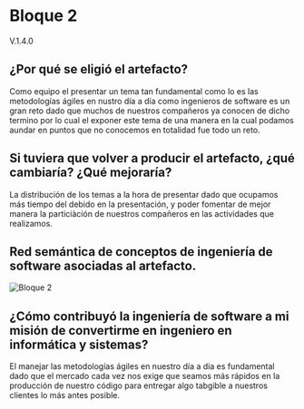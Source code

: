 
# Bloque 2

V.1.4.0

## ¿Por qué se eligió el artefacto?

Como equipo el presentar un tema tan fundamental como lo es las metodologías ágiles en nustro día a día como ingenieros de software es un gran reto dado que muchos de nuestros compañeros ya conocen de dicho termino por lo cual el exponer este tema de una manera en la cual podamos aundar en puntos que no conocemos en totalidad fue todo un reto.

## Si tuviera que volver a producir el artefacto, ¿qué cambiaría? ¿Qué mejoraría?

La distribución de los temas a la hora de presentar dado que ocupamos más tiempo del debido en la presentación, y poder fomentar de mejor manera la particiàción de nuestros compañeros en las actividades que realizamos.

## Red semántica de conceptos de ingeniería de software asociadas al artefacto.

![Bloque 2](https://user-images.githubusercontent.com/36336260/141714254-b38200d7-d126-40e2-9fe7-b4dc763366dd.png)

## ¿Cómo contribuyó la ingeniería de software a mi misión de convertirme en ingeniero en informática y sistemas?

El manejar las metodologías ágiles en nuestro día a día es fundamental dado que el mercado cada vez nos exige que seamos más rápidos en la producción de nuestro código para entregar algo tabgible a nuestros clientes lo más antes posible.


